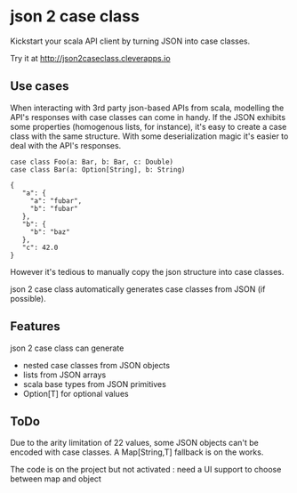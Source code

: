 json 2 case class
=================

Kickstart your scala API client by turning JSON into case classes.

Try it at <http://json2caseclass.cleverapps.io>

## Use cases

When interacting with 3rd party json-based APIs from scala, modelling the API's responses with case classes
can come in handy.
If the JSON exhibits some properties (homogenous lists, for instance), it's easy to create a case class with
the same structure. With some deserialization magic it's easier to deal with the API's responses.

    case class Foo(a: Bar, b: Bar, c: Double)
    case class Bar(a: Option[String], b: String)
    
    {
       "a": {
         "a": "fubar",
         "b": "fubar"
       },
       "b": {
         "b": "baz"
       },
       "c": 42.0
    }

However it's tedious to manually copy the json structure into case classes.

json 2 case class automatically generates case classes from JSON (if possible).

## Features

json 2 case class can generate

 - nested case classes from JSON objects
 - lists from JSON arrays
 - scala base types from JSON primitives
 - Option[T] for optional values

## ToDo

Due to the arity limitation of 22 values, some JSON objects can't be encoded with case classes.
A Map[String,T] fallback is on the works.

The code is on the project but not activated : need a UI support to choose between map and object
